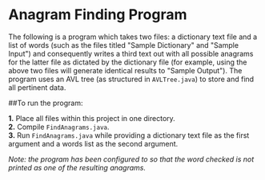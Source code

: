 # Anagram Finding Program

The following is a program which takes two files: a dictionary text file and a list of words (such as the files titled "Sample Dictionary" and "Sample Input") and consequently writes a third text out with all possible anagrams for the latter file as dictated by the dictionary file (for example, using the above two files will generate identical results to "Sample Output"). The program uses an AVL tree (as structured in `AVLTree.java`) to store and find all pertinent data.

##To run the program:

**1.** Place all files within this project in one directory.  
**2.** Compile `FindAnagrams.java`.  
**3.** Run `FindAnagrams.java` while providing a dictionary text file as the first argument and a words list as the second argument.   

*Note: the program has been configured to so that the word checked is not printed as one of the resulting anagrams.*